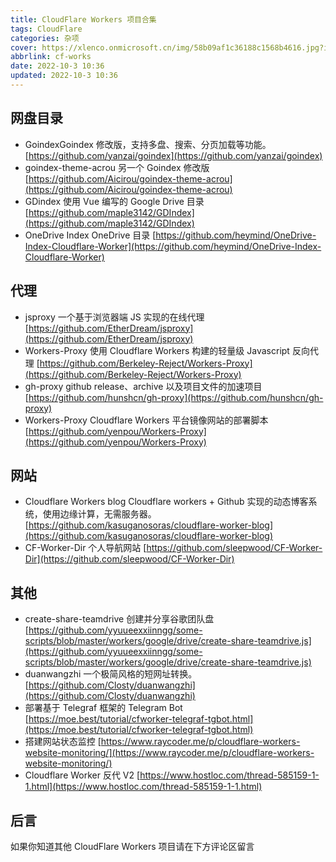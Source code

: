 ```yaml
---
title: CloudFlare Workers 项目合集
tags: CloudFlare
categories: 杂项
cover: https://xlenco.onmicrosoft.cn/img/58b09af1c36188c1568b4616.jpg?ik-sdk-version=javascript-1.4.3&updatedAt=1664702176250
abbrlink: cf-works
date: 2022-10-3 10:36
updated: 2022-10-3 10:36
---
```


## 网盘目录

- GoindexGoindex 修改版，支持多盘、搜索、分页加载等功能。[https://github.com/yanzai/goindex](https://github.com/yanzai/goindex)
- goindex-theme-acrou
  另一个 Goindex 修改版
  [https://github.com/Aicirou/goindex-theme-acrou](https://github.com/Aicirou/goindex-theme-acrou)
- GDindex
  使用 Vue 编写的 Google Drive 目录
  [https://github.com/maple3142/GDIndex](https://github.com/maple3142/GDIndex)
- OneDrive Index
  OneDrive 目录
  [https://github.com/heymind/OneDrive-Index-Cloudflare-Worker](https://github.com/heymind/OneDrive-Index-Cloudflare-Worker)

## 代理

- jsproxy
  一个基于浏览器端 JS 实现的在线代理
  [https://github.com/EtherDream/jsproxy](https://github.com/EtherDream/jsproxy)
- Workers-Proxy
  使用 Cloudflare Workers 构建的轻量级 Javascript 反向代理
  [https://github.com/Berkeley-Reject/Workers-Proxy](https://github.com/Berkeley-Reject/Workers-Proxy)
- gh-proxy
  github release、archive 以及项目文件的加速项目
  [https://github.com/hunshcn/gh-proxy](https://github.com/hunshcn/gh-proxy)
- Workers-Proxy
  Cloudflare Workers 平台镜像网站的部署脚本
  [https://github.com/yenpou/Workers-Proxy](https://github.com/yenpou/Workers-Proxy)

## 网站

- Cloudflare Workers blog
  Cloudflare workers + Github 实现的动态博客系统，使用边缘计算，无需服务器。
  [https://github.com/kasuganosoras/cloudflare-worker-blog](https://github.com/kasuganosoras/cloudflare-worker-blog)
- CF-Worker-Dir
  个人导航网站
  [https://github.com/sleepwood/CF-Worker-Dir](https://github.com/sleepwood/CF-Worker-Dir)

## 其他

- create-share-teamdrive
  创建并分享谷歌团队盘
  [https://github.com/yyuueexxiinngg/some-scripts/blob/master/workers/google/drive/create-share-teamdrive.js](https://github.com/yyuueexxiinngg/some-scripts/blob/master/workers/google/drive/create-share-teamdrive.js)
- duanwangzhi
  一个极简风格的短网址转换。
  [https://github.com/Closty/duanwangzhi](https://github.com/Closty/duanwangzhi)
- 部署基于 Telegraf 框架的 Telegram Bot
  [https://moe.best/tutorial/cfworker-telegraf-tgbot.html](https://moe.best/tutorial/cfworker-telegraf-tgbot.html)
- 搭建网站状态监控
  [https://www.raycoder.me/p/cloudflare-workers-website-monitoring/](https://www.raycoder.me/p/cloudflare-workers-website-monitoring/)
- Cloudflare Worker 反代 V2
  [https://www.hostloc.com/thread-585159-1-1.html](https://www.hostloc.com/thread-585159-1-1.html)

## 后言

如果你知道其他 CloudFlare Workers 项目请在下方评论区留言
